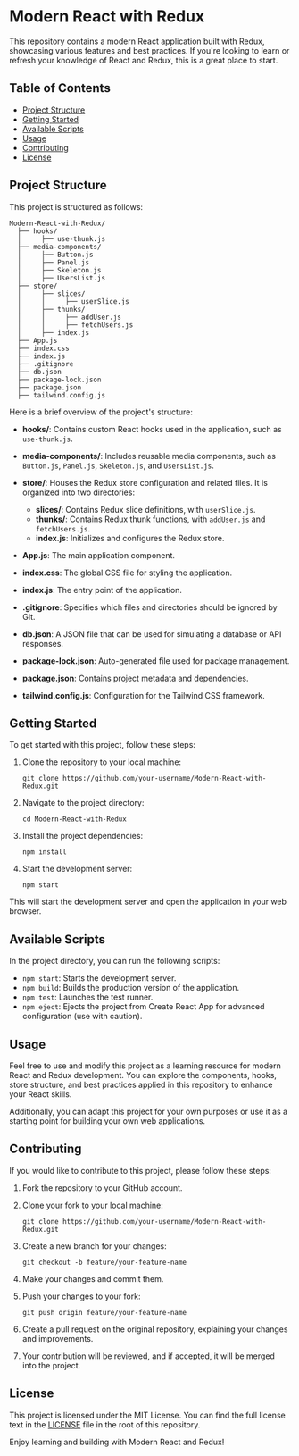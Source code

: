 # Modern React with Redux

This repository contains a modern React application built with Redux, showcasing various features and best practices. If you're looking to learn or refresh your knowledge of React and Redux, this is a great place to start.

## Table of Contents

- [Project Structure](#project-structure)
- [Getting Started](#getting-started)
- [Available Scripts](#available-scripts)
- [Usage](#usage)
- [Contributing](#contributing)
- [License](#license)

## Project Structure

This project is structured as follows:

```
Modern-React-with-Redux/
  ├── hooks/
  │     ├── use-thunk.js
  ├── media-components/
  │     ├── Button.js
  │     ├── Panel.js
  │     ├── Skeleton.js
  │     ├── UsersList.js
  ├── store/
  │     ├── slices/
  │     │     ├── userSlice.js
  │     ├── thunks/
  │     │     ├── addUser.js
  │     │     ├── fetchUsers.js
  │     ├── index.js
  ├── App.js
  ├── index.css
  ├── index.js
  ├── .gitignore
  ├── db.json
  ├── package-lock.json
  ├── package.json
  ├── tailwind.config.js
```

Here is a brief overview of the project's structure:

- **hooks/**: Contains custom React hooks used in the application, such as `use-thunk.js`.

- **media-components/**: Includes reusable media components, such as `Button.js`, `Panel.js`, `Skeleton.js`, and `UsersList.js`.

- **store/**: Houses the Redux store configuration and related files. It is organized into two directories:
  - **slices/**: Contains Redux slice definitions, with `userSlice.js`.
  - **thunks/**: Contains Redux thunk functions, with `addUser.js` and `fetchUsers.js`.
  - **index.js**: Initializes and configures the Redux store.

- **App.js**: The main application component.

- **index.css**: The global CSS file for styling the application.

- **index.js**: The entry point of the application.

- **.gitignore**: Specifies which files and directories should be ignored by Git.

- **db.json**: A JSON file that can be used for simulating a database or API responses.

- **package-lock.json**: Auto-generated file used for package management.

- **package.json**: Contains project metadata and dependencies.

- **tailwind.config.js**: Configuration for the Tailwind CSS framework.

## Getting Started

To get started with this project, follow these steps:

1. Clone the repository to your local machine:

   ```shell
   git clone https://github.com/your-username/Modern-React-with-Redux.git
   ```

2. Navigate to the project directory:

   ```shell
   cd Modern-React-with-Redux
   ```

3. Install the project dependencies:

   ```shell
   npm install
   ```

4. Start the development server:

   ```shell
   npm start
   ```

This will start the development server and open the application in your web browser.

## Available Scripts

In the project directory, you can run the following scripts:

- `npm start`: Starts the development server.
- `npm build`: Builds the production version of the application.
- `npm test`: Launches the test runner.
- `npm eject`: Ejects the project from Create React App for advanced configuration (use with caution).

## Usage

Feel free to use and modify this project as a learning resource for modern React and Redux development. You can explore the components, hooks, store structure, and best practices applied in this repository to enhance your React skills.

Additionally, you can adapt this project for your own purposes or use it as a starting point for building your own web applications.

## Contributing

If you would like to contribute to this project, please follow these steps:

1. Fork the repository to your GitHub account.

2. Clone your fork to your local machine:

   ```shell
   git clone https://github.com/your-username/Modern-React-with-Redux.git
   ```

3. Create a new branch for your changes:

   ```shell
   git checkout -b feature/your-feature-name
   ```

4. Make your changes and commit them.

5. Push your changes to your fork:

   ```shell
   git push origin feature/your-feature-name
   ```

6. Create a pull request on the original repository, explaining your changes and improvements.

7. Your contribution will be reviewed, and if accepted, it will be merged into the project.

## License

This project is licensed under the MIT License. You can find the full license text in the [LICENSE](LICENSE) file in the root of this repository.

Enjoy learning and building with Modern React and Redux!
